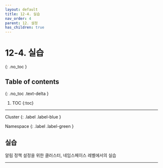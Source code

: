 ```yaml
---
layout: default
title: 12-4. 실습
nav_order: 4
parent: 12. 설정
has_children: true
---
```


# 12-4. 실습
{: .no_toc }

## Table of contents
{: .no_toc .text-delta }

1. TOC
{:toc}

---

<div class="code-example" markdown="1">
Cluster
{: .label .label-blue }

Namespace
{: .label .label-green }
</div>

## 실습
알림 정책 설정을 위한 클러스터, 네임스페이스 레벨에서의 실습

---